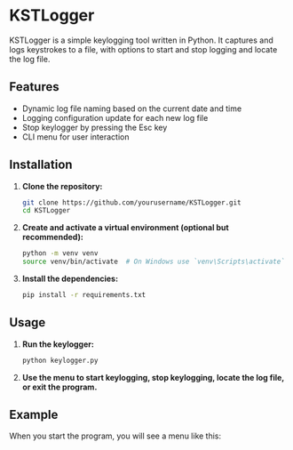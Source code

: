 # KSTLogger

KSTLogger is a simple keylogging tool written in Python. It captures and logs keystrokes to a file, with options to start and stop logging and locate the log file.

## Features

- Dynamic log file naming based on the current date and time
- Logging configuration update for each new log file
- Stop keylogger by pressing the Esc key
- CLI menu for user interaction

## Installation

1. **Clone the repository:**

    ```sh
    git clone https://github.com/yourusername/KSTLogger.git
    cd KSTLogger
    ```

2. **Create and activate a virtual environment (optional but recommended):**

    ```sh
    python -m venv venv
    source venv/bin/activate  # On Windows use `venv\Scripts\activate`
    ```

3. **Install the dependencies:**

    ```sh
    pip install -r requirements.txt
    ```

## Usage

1. **Run the keylogger:**

    ```sh
    python keylogger.py
    ```

2. **Use the menu to start keylogging, stop keylogging, locate the log file, or exit the program.**

## Example

When you start the program, you will see a menu like this:


